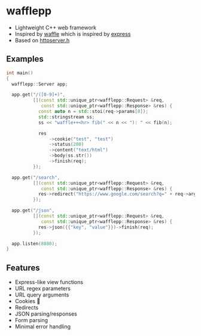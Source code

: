 # wafflepp

- Lightweight C++ web framework
- Inspired by [waffle](https://github.com/benglard/waffle) which is inspired by [express](https://expressjs.com/)
- Based on [httpserver.h](https://github.com/jeremycw/httpserver.h)

## Examples

```c++
int main()
{
  wafflepp::Server app;

  app.get("/([0-9]+)",
          [](const std::unique_ptr<wafflepp::Request> &req,
             const std::unique_ptr<wafflepp::Response> &res) {
            const auto n = std::stoi(req->params[0]);
            std::stringstream ss;
            ss << "waffle++<hr> fib(" << n << "): " << fib(n);

            res
                ->cookie("test", "test")
                ->status(200)
                ->content("text/html")
                ->body(ss.str())
                ->finish(req);
          });

  app.get("/search",
          [](const std::unique_ptr<wafflepp::Request> &req,
             const std::unique_ptr<wafflepp::Response> &res) {
            res->redirect("https://www.google.com/search?q=" + req->args["q"])->finish(req);
          });

  app.get("/json",
          [](const std::unique_ptr<wafflepp::Request> &req,
             const std::unique_ptr<wafflepp::Response> &res) {
            res->json({{"key", "value"}})->finish(req);
          });

  app.listen(8080);
}
```

## Features

- Express-like view functions
- URL regex parameters
- URL query arguments
- Cookies 🍪
- Redirects
- JSON parsing/responses
- Form parsing
- Minimal error handling